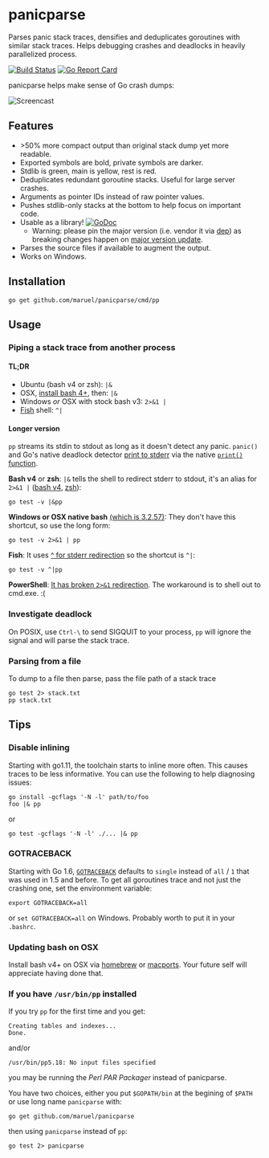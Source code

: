 # panicparse

Parses panic stack traces, densifies and deduplicates goroutines with similar
stack traces. Helps debugging crashes and deadlocks in heavily parallelized
process.

[![Build Status](https://travis-ci.org/maruel/panicparse.svg?branch=master)](https://travis-ci.org/maruel/panicparse)
[![Go Report Card](https://goreportcard.com/badge/github.com/maruel/panicparse)](https://goreportcard.com/report/github.com/maruel/panicparse)

panicparse helps make sense of Go crash dumps:

![Screencast](https://raw.githubusercontent.com/wiki/maruel/panicparse/parse.gif "Screencast")


## Features

   * &gt;50% more compact output than original stack dump yet more readable.
   * Exported symbols are bold, private symbols are darker.
   * Stdlib is green, main is yellow, rest is red.
   * Deduplicates redundant goroutine stacks. Useful for large server crashes.
   * Arguments as pointer IDs instead of raw pointer values.
   * Pushes stdlib-only stacks at the bottom to help focus on important code.
   * Usable as a library!
     [![GoDoc](https://godoc.org/github.com/maruel/panicparse/stack?status.svg)](https://godoc.org/github.com/maruel/panicparse/stack)
     * Warning: please pin the major version (i.e. vendor it via
       [dep](https://github.com/golang/dep)) as breaking changes happen on
       [major version update](https://semver.org/).
   * Parses the source files if available to augment the output.
   * Works on Windows.


## Installation

    go get github.com/maruel/panicparse/cmd/pp


## Usage

### Piping a stack trace from another process

#### TL;DR

   * Ubuntu (bash v4 or zsh): `|&`
   * OSX, [install bash 4+](README.md#updating-bash-on-osx), then: `|&`
   * Windows _or_ OSX with stock bash v3: `2>&1 |`
   * [Fish](http://fishshell.com/) shell: `^|`


#### Longer version

`pp` streams its stdin to stdout as long as it doesn't detect any panic.
`panic()` and Go's native deadlock detector [print to
stderr](https://golang.org/src/runtime/panic1.go) via the native [`print()`
function](https://golang.org/pkg/builtin/#print).


**Bash v4** or **zsh**: `|&` tells the shell to redirect stderr to stdout,
it's an alias for `2>&1 |` ([bash
v4](https://www.gnu.org/software/bash/manual/bash.html#Pipelines),
[zsh](http://zsh.sourceforge.net/Doc/Release/Shell-Grammar.html#Simple-Commands-_0026-Pipelines)):

    go test -v |&pp


**Windows or OSX native bash** [(which is
3.2.57)](http://meta.ath0.com/2012/02/05/apples-great-gpl-purge/): They don't
have this shortcut, so use the long form:

    go test -v 2>&1 | pp


**Fish**: It uses [^ for stderr
redirection](http://fishshell.com/docs/current/tutorial.html#tut_pipes_and_redirections)
so the shortcut is `^|`:

    go test -v ^|pp


**PowerShell**: [It has broken `2>&1` redirection](https://connect.microsoft.com/PowerShell/feedback/details/765551/in-powershell-v3-you-cant-redirect-stderr-to-stdout-without-generating-error-records). The workaround is to shell out to cmd.exe. :(


### Investigate deadlock

On POSIX, use `Ctrl-\` to send SIGQUIT to your process, `pp` will ignore
the signal and will parse the stack trace.


### Parsing from a file

To dump to a file then parse, pass the file path of a stack trace

    go test 2> stack.txt
    pp stack.txt


## Tips

### Disable inlining

Starting with go1.11, the toolchain starts to inline more often. This causes
traces to be less informative. You can use the following to help diagnosing
issues:

    go install -gcflags '-N -l' path/to/foo
    foo |& pp

or

    go test -gcflags '-N -l' ./... |& pp


### GOTRACEBACK

Starting with Go 1.6, [`GOTRACEBACK`](https://golang.org/pkg/runtime/) defaults
to `single` instead of `all` / `1` that was used in 1.5 and before. To get all
goroutines trace and not just the crashing one, set the environment variable:

    export GOTRACEBACK=all

or `set GOTRACEBACK=all` on Windows. Probably worth to put it in your `.bashrc`.


### Updating bash on OSX

Install bash v4+ on OSX via [homebrew](http://brew.sh) or
[macports](https://www.macports.org/). Your future self will appreciate having
done that.


### If you have `/usr/bin/pp` installed

If you try `pp` for the first time and you get:

    Creating tables and indexes...
    Done.

and/or

    /usr/bin/pp5.18: No input files specified

you may be running the _Perl PAR Packager_ instead of panicparse.

You have two choices, either you put `$GOPATH/bin` at the begining of `$PATH` or
use long name `panicparse` with:

    go get github.com/maruel/panicparse

then using `panicparse` instead of `pp`:

    go test 2> panicparse
